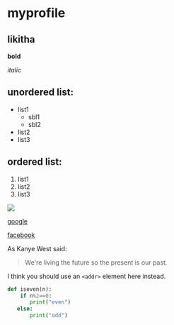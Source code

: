 # myprofile
## likitha
**bold**


*italic*

## unordered list:

* list1
    * sbl1
    * sbl2
* list2
* list3

## ordered list:
1. list1
2. list2
3. list3

![](https://upload.wikimedia.org/wikipedia/commons/d/da/Taj-Mahal.jpg)

[google](https://www.google.com)


[facebook](https://www.facebook.com)


As Kanye West said:

> We're living the future so
> the present is our past.


I think you should use an
`<addr>` element here instead.

``` python
def iseven(n):
    if n%2==0:
       print("even")
   else:
       print("odd")

```
